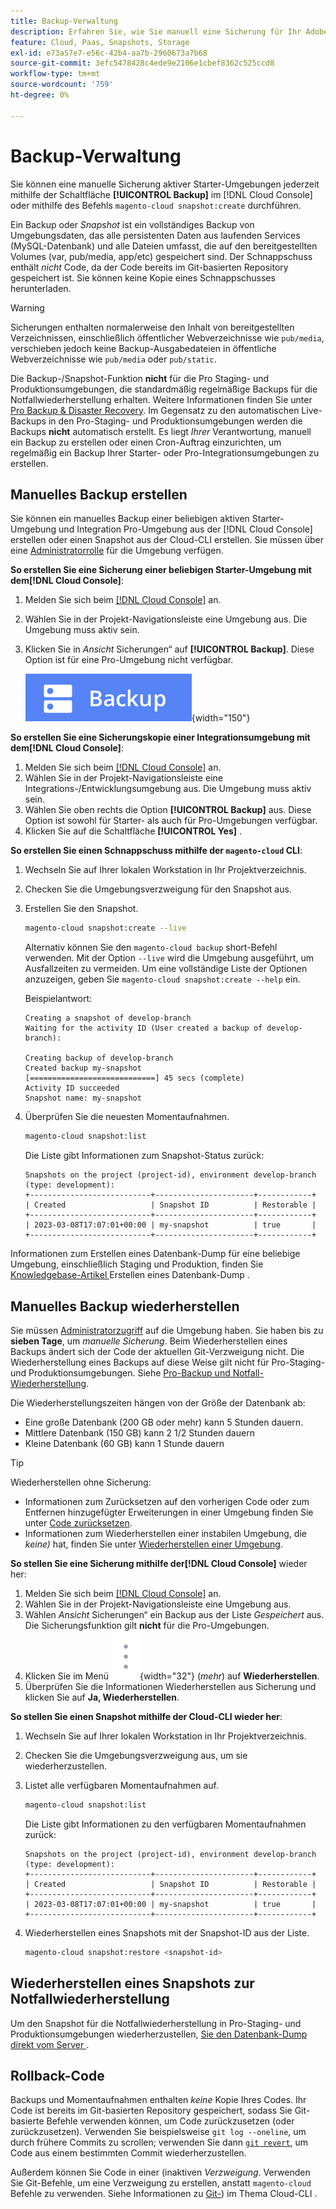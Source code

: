 ```yaml
---
title: Backup-Verwaltung
description: Erfahren Sie, wie Sie manuell eine Sicherung für Ihr Adobe Commerce in einem Cloud-Infrastrukturprojekt erstellen und wiederherstellen.
feature: Cloud, Paas, Snapshots, Storage
exl-id: e73a57e7-e56c-42b4-aa7b-2960673a7b68
source-git-commit: 3efc5478428c4ede9e2106e1cbef8362c525ccd8
workflow-type: tm+mt
source-wordcount: '759'
ht-degree: 0%

---
```


# Backup-Verwaltung

Sie können eine manuelle Sicherung aktiver Starter-Umgebungen jederzeit mithilfe der Schaltfläche **[!UICONTROL Backup]** im [!DNL Cloud Console] oder mithilfe des Befehls `magento-cloud snapshot:create` durchführen.

Ein Backup oder _Snapshot_ ist ein vollständiges Backup von Umgebungsdaten, das alle persistenten Daten aus laufenden Services (MySQL-Datenbank) und alle Dateien umfasst, die auf den bereitgestellten Volumes (var, pub/media, app/etc) gespeichert sind. Der Schnappschuss enthält _nicht_ Code, da der Code bereits im Git-basierten Repository gespeichert ist. Sie können keine Kopie eines Schnappschusses herunterladen.

>[!WARNING]
>
>Sicherungen enthalten normalerweise den Inhalt von bereitgestellten Verzeichnissen, einschließlich öffentlicher Webverzeichnisse wie `pub/media`, verschieben jedoch keine Backup-Ausgabedateien in öffentliche Webverzeichnisse wie `pub/media` oder `pub/static`.

Die Backup-/Snapshot-Funktion **nicht** für die Pro Staging- und Produktionsumgebungen, die standardmäßig regelmäßige Backups für die Notfallwiederherstellung erhalten. Weitere Informationen finden Sie unter [Pro Backup &amp; Disaster Recovery](../architecture/pro-architecture.md#backup-and-disaster-recovery). Im Gegensatz zu den automatischen Live-Backups in den Pro-Staging- und Produktionsumgebungen werden die Backups **nicht** automatisch erstellt. Es liegt _Ihrer_ Verantwortung, manuell ein Backup zu erstellen oder einen Cron-Auftrag einzurichten, um regelmäßig ein Backup Ihrer Starter- oder Pro-Integrationsumgebungen zu erstellen.

## Manuelles Backup erstellen

Sie können ein manuelles Backup einer beliebigen aktiven Starter-Umgebung und Integration Pro-Umgebung aus der [!DNL Cloud Console] erstellen oder einen Snapshot aus der Cloud-CLI erstellen. Sie müssen über eine [Administratorrolle](../project/user-access.md) für die Umgebung verfügen.

**So erstellen Sie eine Sicherung einer beliebigen Starter-Umgebung mit dem[!DNL Cloud Console]**:

1. Melden Sie sich beim [[!DNL Cloud Console]](https://console.adobecommerce.com) an.
1. Wählen Sie in der Projekt-Navigationsleiste eine Umgebung aus. Die Umgebung muss aktiv sein.
1. Klicken Sie in _Ansicht_ Sicherungen“ auf **[!UICONTROL Backup]**. Diese Option ist für eine Pro-Umgebung nicht verfügbar.

   ![Sicherung](../../assets/button-backup.png){width="150"}

**So erstellen Sie eine Sicherungskopie einer Integrationsumgebung mit dem[!DNL Cloud Console]**:

1. Melden Sie sich beim [[!DNL Cloud Console]](https://console.adobecommerce.com) an.
1. Wählen Sie in der Projekt-Navigationsleiste eine Integrations-/Entwicklungsumgebung aus. Die Umgebung muss aktiv sein.
1. Wählen Sie oben rechts die Option **[!UICONTROL Backup]** aus. Diese Option ist sowohl für Starter- als auch für Pro-Umgebungen verfügbar.
1. Klicken Sie auf die Schaltfläche **[!UICONTROL Yes]** .

**So erstellen Sie einen Schnappschuss mithilfe der `magento-cloud` CLI**:

1. Wechseln Sie auf Ihrer lokalen Workstation in Ihr Projektverzeichnis.
1. Checken Sie die Umgebungsverzweigung für den Snapshot aus.
1. Erstellen Sie den Snapshot.

   ```bash
   magento-cloud snapshot:create --live
   ```

   Alternativ können Sie den `magento-cloud backup` short-Befehl verwenden. Mit der Option `--live` wird die Umgebung ausgeführt, um Ausfallzeiten zu vermeiden. Um eine vollständige Liste der Optionen anzuzeigen, geben Sie `magento-cloud snapshot:create --help` ein.

   Beispielantwort:

   ```
   Creating a snapshot of develop-branch
   Waiting for the activity ID (User created a backup of develop-branch):
   
   Creating backup of develop-branch
   Created backup my-snapshot
   [============================] 45 secs (complete)
   Activity ID succeeded
   Snapshot name: my-snapshot
   ```

1. Überprüfen Sie die neuesten Momentaufnahmen.

   ```bash
   magento-cloud snapshot:list
   ```

   Die Liste gibt Informationen zum Snapshot-Status zurück:

   ```
   Snapshots on the project (project-id), environment develop-branch (type: development):
   +---------------------------+----------------------+------------+
   | Created                   | Snapshot ID          | Restorable |
   +---------------------------+----------------------+------------+
   | 2023-03-08T17:07:01+00:00 | my-snapshot          | true       |
   +---------------------------+----------------------+------------+
   ```

Informationen zum Erstellen eines Datenbank-Dump für eine beliebige Umgebung, einschließlich Staging und Produktion, finden Sie [ Knowledgebase-Artikel ](https://experienceleague.adobe.com/en/docs/commerce-knowledge-base/kb/how-to/create-database-dump-on-cloud) Erstellen eines Datenbank-Dump .

## Manuelles Backup wiederherstellen

Sie müssen [Administratorzugriff](../project/user-access.md) auf die Umgebung haben. Sie haben bis zu **sieben Tage**, um _manuelle Sicherung_. Beim Wiederherstellen eines Backups ändert sich der Code der aktuellen Git-Verzweigung nicht. Die Wiederherstellung eines Backups auf diese Weise gilt nicht für Pro-Staging- und Produktionsumgebungen. Siehe [Pro-Backup und Notfall-Wiederherstellung](../architecture/pro-architecture.md#backup-and-disaster-recovery).

Die Wiederherstellungszeiten hängen von der Größe der Datenbank ab:

- Eine große Datenbank (200 GB oder mehr) kann 5 Stunden dauern.
- Mittlere Datenbank (150 GB) kann 2 1/2 Stunden dauern
- Kleine Datenbank (60 GB) kann 1 Stunde dauern

>[!TIP]
>
>Wiederherstellen ohne Sicherung:
>
>- Informationen zum Zurücksetzen auf den vorherigen Code oder zum Entfernen hinzugefügter Erweiterungen in einer Umgebung finden Sie unter [Code zurücksetzen](#roll-back-code).
>- Informationen zum Wiederherstellen einer instabilen Umgebung, die _keine)_ hat, finden Sie unter [Wiederherstellen einer Umgebung](../development/restore-environment.md).

**So stellen Sie eine Sicherung mithilfe der[!DNL Cloud Console]** wieder her:

1. Melden Sie sich beim [[!DNL Cloud Console]](https://console.adobecommerce.com) an.
1. Wählen Sie in der Projekt-Navigationsleiste eine Umgebung aus.
1. Wählen _Ansicht_ Sicherungen“ ein Backup aus der Liste _Gespeichert_ aus. Die Sicherungsfunktion gilt **nicht** für die Pro-Umgebungen.
1. Klicken Sie im Menü ![Mehr](../../assets/icon-more.png){width="32"} (_mehr_) auf **Wiederherstellen**.
1. Überprüfen Sie die Informationen Wiederherstellen aus Sicherung und klicken Sie auf **Ja, Wiederherstellen**.

**So stellen Sie einen Snapshot mithilfe der Cloud-CLI wieder her**:

1. Wechseln Sie auf Ihrer lokalen Workstation in Ihr Projektverzeichnis.
1. Checken Sie die Umgebungsverzweigung aus, um sie wiederherzustellen.
1. Listet alle verfügbaren Momentaufnahmen auf.

   ```bash
   magento-cloud snapshot:list
   ```

   Die Liste gibt Informationen zu den verfügbaren Momentaufnahmen zurück:

   ```
   Snapshots on the project (project-id), environment develop-branch (type: development):
   +---------------------------+----------------------+------------+
   | Created                   | Snapshot ID          | Restorable |
   +---------------------------+----------------------+------------+
   | 2023-03-08T17:07:01+00:00 | my-snapshot          | true       |
   +---------------------------+----------------------+------------+
   ```

1. Wiederherstellen eines Snapshots mit der Snapshot-ID aus der Liste.

   ```bash
   magento-cloud snapshot:restore <snapshot-id>
   ```

## Wiederherstellen eines Snapshots zur Notfallwiederherstellung

Um den Snapshot für die Notfallwiederherstellung in Pro-Staging- und Produktionsumgebungen wiederherzustellen, [ Sie den Datenbank-Dump direkt vom Server ](https://experienceleague.adobe.com/en/docs/commerce-knowledge-base/kb/how-to/restore-a-db-snapshot-from-staging-or-production#meth3).

## Rollback-Code

Backups und Momentaufnahmen enthalten _keine_ Kopie Ihres Codes. Ihr Code ist bereits im Git-basierten Repository gespeichert, sodass Sie Git-basierte Befehle verwenden können, um Code zurückzusetzen (oder zurückzusetzen). Verwenden Sie beispielsweise `git log --oneline`, um durch frühere Commits zu scrollen; verwenden Sie dann [`git revert`](https://git-scm.com/docs/git-revert), um Code aus einem bestimmten Commit wiederherzustellen.

Außerdem können Sie Code in einer (inaktiven _Verzweigung_. Verwenden Sie Git-Befehle, um eine Verzweigung zu erstellen, anstatt `magento-cloud` Befehle zu verwenden. Siehe Informationen zu [Git-](../dev-tools/cloud-cli-overview.md#git-commands)) im Thema Cloud-CLI .
